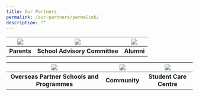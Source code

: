 ```yaml
---
title: Our Partners
permalink: /our-partners/permalink/
description: ""
---
```

| ![](/images/Parents.ico) | ![](/images/Generic%20Icon.ico) | ![](/images/Alumni.ico) |
| :--------: | :--------: | :--------: |
| **Parents**     | **School Advisory Committee**  | **Alumni**     |



| ![](/images/Generic%20Icon.ico) | ![](/images/Community.ico) | ![](/images/SSC.ico) |
| :--------: | :--------: | :--------: |
| **Overseas Partner Schools and Programmes**     | **Community**     | **Student Care Centre**     |